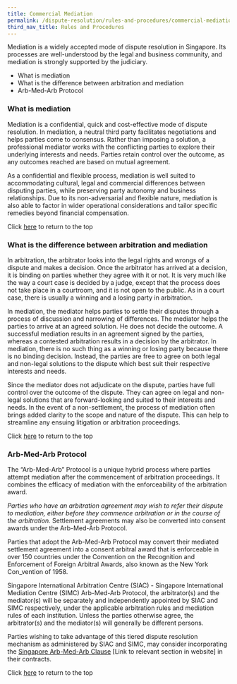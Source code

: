 ```yaml
---
title: Commercial Mediation
permalink: /dispute-resolution/rules-and-procedures/commercial-mediation/
third_nav_title: Rules and Procedures
---
```


Mediation is a widely accepted mode of dispute resolution in Singapore. Its processes are well-understood by the legal and business community, and mediation is strongly supported by the judiciary.

- What is mediation
- What is the difference between arbitration and mediation
- Arb-Med-Arb Protocol


### What is mediation

Mediation is a confidential, quick and cost-effective mode of dispute resolution. In mediation, a neutral third party facilitates negotiations and helps parties come to consensus. Rather than imposing a solution, a professional mediator works with the conflicting parties to explore their underlying interests and needs. Parties retain control over the outcome, as any outcomes reached are based on mutual agreement.

As a confidential and flexible process, mediation is well suited to accommodating cultural, legal and commercial differences between disputing parties, while preserving party autonomy and business relationships. Due to its non-adversarial and flexible nature, mediation is also able to factor in wider operational considerations and tailor specific remedies beyond financial compensation.


Click [here](*TOP) to return to the top


### What is the difference between arbitration and mediation

In arbitration, the arbitrator looks into the legal rights and wrongs of a dispute and makes a decision. Once the arbitrator has arrived at a decision, it is binding on parties whether they agree with it or not. It is very much like the way a court case is decided by a judge, except that the process does not take place in a courtroom, and it is not open to the public. As in a court case, there is usually a winning and a losing party in arbitration.

In mediation, the mediator helps parties to settle their disputes through a process of discussion and narrowing of differences. The mediator helps the parties to arrive at an agreed solution. He does not decide the outcome. A successful mediation results in an agreement signed by the parties, whereas a contested arbitration results in a decision by the arbitrator. In mediation, there is no such thing as a winning or losing party because there is no binding decision. Instead, the parties are free to agree on both legal and non-legal solutions to the dispute which best suit their respective interests and needs.

Since the mediator does not adjudicate on the dispute, parties have full control over the outcome of the dispute. They can agree on legal and non-legal solutions that are forward-looking and suited to their interests and needs. In the event of a non-settlement, the process of mediation often brings added clarity to the scope and nature of the dispute. This can help to streamline any ensuing litigation or arbitration proceedings.


Click [here](*TOP) to return to the top


### Arb-Med-Arb Protocol

The “Arb-Med-Arb” Protocol is a unique hybrid process where parties attempt mediation after the commencement of arbitration proceedings. It combines the efficacy of mediation with the enforceability of the arbitration award.

_Parties who have an arbitration agreement may wish to refer their dispute to mediation, either before they commence arbitration or in the course of the arbitration._ Settlement agreements may also be converted into consent awards under the Arb-Med-Arb Protocol.

Parties that adopt the Arb-Med-Arb Protocol may convert their mediated settlement agreement into a consent arbitral award that is enforceable in over 150 countries under the Convention on the Recognition and Enforcement of Foreign Arbitral Awards, also known as the New York Con_vention of 1958.

Singapore International Arbitration Centre (SIAC) - Singapore International Mediation Centre (SIMC) Arb-Med-Arb Protocol, the arbitrator(s) and the mediator(s) will be separately and independently appointed by SIAC and SIMC respectively, under the applicable arbitration rules and mediation rules of each institution. Unless the parties otherwise agree, the arbitrator(s) and the mediator(s) will generally be different persons.

Parties wishing to take advantage of this tiered dispute resolution mechanism as administered by SIAC and SIMC, may consider incorporating the [Singapore Arb-Med-Arb Clause](https://siac.org.sg/model-clauses/the-singapore-arb-med-arb-clause) [Link to relevant section in website] in their contracts.


Click [here](*TOP) to return to the top
